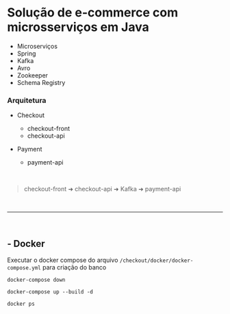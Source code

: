 # Solução de e-commerce com microsserviços em Java

- Microserviços
- Spring
- Kafka
- Avro
- Zookeeper
- Schema Registry

### Arquitetura

- Checkout

  - checkout-front
  - checkout-api

- Payment

  - payment-api

  

<br>

> checkout-front ➜ checkout-api ➜ Kafka ➜ payment-api



<br>

<hr>

<br>

## - Docker

Executar o docker compose do arquivo `/checkout/docker/docker-compose.yml` para criação do banco

```shell
docker-compose down

docker-compose up --build -d

docker ps
```

#### 